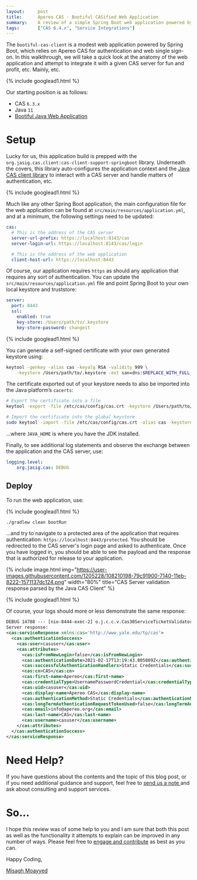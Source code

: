 ```yaml
---
layout:     post
title:      Apereo CAS - Bootiful CASified Web Application
summary:    A review of a simple Spring Boot web application powered by Apereo CAS for authentication and single sign-on.
tags:       ["CAS 6.4.x", "Service Integrations"]
---
```


The `bootiful-cas-client` is a modest web application powered by Spring Boot, which relies on Apereo CAS for authentication and web single sign-on. In this walkthrough, we will take a quick look at the anatomy of the web application and attempt to integrate it with a given CAS server for fun and profit, etc. Mainly, etc.

{% include googlead1.html %}

Our starting position is as follows:

- CAS `6.3.x`
- Java `11`
- [Bootiful Java Web Application](https://github.com/apereo/bootiful-cas-client)

# Setup

Lucky for us, this application build is prepped with the `org.jasig.cas.client:cas-client-support-springboot` library. Underneath the covers, this library auto-configures the application context and the [Java CAS client library](https://apereo.github.io/cas/6.3.x/integration/CAS-Clients.html) to interact with a CAS server and handle matters of authentication, etc.

{% include googlead1.html %}

Much like any other Spring Boot application, the main configuration file for the web application can be found at `src/main/resources/application.yml`, and at a minimum, the following settings need to be updated:

```yaml
cas:
  # This is the address of the CAS server
  server-url-prefix: https://localhost:8143/cas
  server-login-url: https://localhost:8143/cas/login

  # This is the address of the web application
  client-host-url: https://localhost:8443
```

Of course, our application requires `https` as should any application that requires any sort of authentication. You can update the `src/main/resources/application.yml` file and point Spring Boot to your own local keystore and truststore:

```yaml
server:
  port: 8443
  ssl:
    enabled: true
    key-store: /Users/path/to/.keystore
    key-store-password: changeit
```

{% include googlead1.html %}

You can generate a self-signed certificate with your own generated keystore using:

```bash
keytool -genkey -alias cas -keyalg RSA -validity 999 \
    -keystore /Users/path/to/.keystore -ext san=dns:$REPLACE_WITH_FULL_MACHINE_NAME
```

The certificate exported out of your keystore needs to also be imported into the Java platform’s `cacerts`:

```bash
# Export the certificate into a file
keytool -export -file /etc/cas/config/cas.crt -keystore /Users/path/to/.keystore -alias cas

# Import the certificate into the global keystore
sudo keytool -import -file /etc/cas/config/cas.crt -alias cas -keystore $JAVA_HOME/lib/security/cacerts
```

...where `JAVA_HOME` is where you have the JDK installed.

Finally, to see additional log statements and observe the exchange between the application and the CAS server, use:

```yaml
logging.level:
    org.jasig.cas: DEBUG
```

## Deploy

To run the web application, use:

{% include googlead1.html %}

```bash
./gradlew clean bootRun
```

...and try to navigate to a protected area of the application that requires authentication: `https://localhost:8443/protected`. You should be redirected to the CAS server's login page and asked to authenticate. Once you have logged in, you should be able to see the payload and the response that is authorized for release to your application.

{% include image.html img="https://user-images.githubusercontent.com/1205228/108210198-79c91900-7140-11eb-8222-1571137dc124.png" 
width="80%" 
title="CAS Server validation response parsed by the Java CAS Client" %}

{% include googlead1.html %}

Of course, your logs should more or less demonstrate the same response:

```xml
DEBUG 14788 --- [nio-8444-exec-2] o.j.c.c.v.Cas30ServiceTicketValidator   : 
Server response: 
<cas:serviceResponse xmlns:cas='http://www.yale.edu/tp/cas'>
  <cas:authenticationSuccess>
    <cas:user>casuser</cas:user>
    <cas:attributes>
      <cas:isFromNewLogin>false</cas:isFromNewLogin>
      <cas:authenticationDate>2021-02-17T13:19:43.805809Z</cas:authenticationDate>
      <cas:successfulAuthenticationHandlers>Static Credentials</cas:successfulAuthenticationHandlers>
      <cas:cn>CAS</cas:cn>
      <cas:first-name>Apereo</cas:first-name>
      <cas:credentialType>UsernamePasswordCredential</cas:credentialType>
      <cas:uid>casuser</cas:uid>
      <cas:display-name>Apereo CAS</cas:display-name>
      <cas:authenticationMethod>Static Credentials</cas:authenticationMethod>
      <cas:longTermAuthenticationRequestTokenUsed>false</cas:longTermAuthenticationRequestTokenUsed>
      <cas:email>info@apereo.org</cas:email>
      <cas:last-name>CAS</cas:last-name>
      <cas:username>casuser</cas:username>
    </cas:attributes>
  </cas:authenticationSuccess>
</cas:serviceResponse>
```

# Need Help?

If you have questions about the contents and the topic of this blog post, or if you need additional guidance and support, feel free to [send us a note ](/#contact-section-header) and ask about consulting and support services.

# So...

I hope this review was of some help to you and I am sure that both this post as well as the functionality it attempts to explain can be improved in any number of ways. Please feel free to [engage and contribute][contribguide] as best as you can.

Happy Coding,

[Misagh Moayyed](https://fawnoos.com)

[contribguide]: https://apereo.github.io/cas/developer/Contributor-Guidelines.html